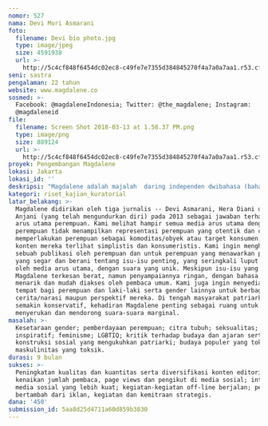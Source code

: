 ```yaml
---
nomor: 527
nama: Devi Muri Asmarani
foto:
  filename: Devi bio photo.jpg
  type: image/jpeg
  size: 4591938
  url: >-
    http://5c4cf848f6454dc02ec8-c49fe7e7355d384845270f4a7a0a7aa1.r53.cf2.rackcdn.com/e1bdbc7e-261f-46f2-af64-1c3e5fce55e3/Devi%20bio%20photo.jpg
seni: sastra
pengalaman: 22 tahun
website: www.magdalene.co
sosmed: >-
  Facebook: @magdaleneIndonesia; Twitter: @the_magdalene; Instagram:
  @magdaleneid
file:
  filename: Screen Shot 2018-03-13 at 1.58.37 PM.png
  type: image/png
  size: 889124
  url: >-
    http://5c4cf848f6454dc02ec8-c49fe7e7355d384845270f4a7a0a7aa1.r53.cf2.rackcdn.com/e703a6a1-261b-404e-888f-9edbc65bf562/Screen%20Shot%202018-03-13%20at%201.58.37%20PM.png
proyek: Pengembangan Magdalene
lokasi: Jakarta
lokasi_id: ''
deskripsi: "Magdalene adalah majalah  daring independen dwibahasa (bahasa Indonesia dan Inggris) yang berbasis di Jakarta, yang bertujuan untuk menyediakan konten berkualitas dan merepresentasikan pengalaman perempuan yang lebih otentik dan inklusif, dan untuk melawan narasi yang ada tentang perempuan dan isu-isu gender di media arus utama. Magdalene berfokus pada isu-isu yang mendorong kesetaraan gender, pemberdayaan perempuan, pluralisme dan toleransi, yang merupakan faktor-faktor penting dalam membangun masyarakat progresif. Selama empat tahun Magdalene berada di garis terdepan dalam menyuarakan isu-isu yang sering dianggap tabu atau sensitif di Indonesia. Bagi kebanyakan pembaca muda, Magdalene adalah satu-satunya sarana digital di Indonesia yang menyuarakan narasi dan pemikiran untuk isu-isu tersebut. Selama empat tahun berdiri, Magdalene beroperasi dengan anggaran minimal, dari pembiayaan pribadi  kedua pendirinya, Devi Asmarani dan Hera Diani. Saat ini, tim Magdalene terdiri dari sembilan orang, yang semuanya bekerja paruh waktu. Karena keterbatasan dana, Magdalene mengalami kesulitan untuk memperluas  jangkauan dan mengimplementasikan strategi monetisasi untuk menjamin \r\nkeberlanjutannya. Untuk itu, Magdalene memerlukan dana awal agar bisa mempekerjakan tim penuh waktu untuk meningkatkan kualitas dan kuantitas konten editorial; meningkatkan jumlah pembaca; serta menjalankan strategi monetisasi dengan optimal agar menjadi media yang mandiri dan berkelanjutan secara finansial."
kategori: riset_kajian_kuratorial
latar_belakang: >-
  Magdalene didirikan oleh tiga jurnalis -- Devi Asmarani, Hera Diani dan Karima
  Anjani (yang telah mengundurkan diri) pada 2013 sebagai jawaban terhadap media
  arus utama perempuan. Kami melihat hampir semua media arus utama dengan fokus
  perempuan tidak menampilkan representasi perempuan yang otentik dan cenderung
  memperlakukan perempuan sebagai komoditas/obyek atau target konsumen, sehingga
  konten mereka terlihat simplistis dan konsumeristis. Kami ingin menghadirkan
  sebuah publikasi oleh perempuan dan untuk perempuan yang menawarkan perspektif
  yang segar dan berani tentang isu-isu penting, yang seringkali luput diliput
  oleh media arus utama, dengan suara yang unik. Meskipun isu-isu yang diulas
  Magdalene terkesan berat, namun penyampaiannya ringan, dengan bahasa populer,
  menarik dan mudah diakses oleh pembaca umum. Kami juga ingin menyediakan
  tempat bagi perempuan dan laki-laki serta gender lainnya untuk berbagi
  cerita/narasi maupun perspektif mereka. Di tengah masyarakat patriarki yang
  semakin konservatif, kehadiran Magdalene penting sebagai ruang untuk
  menyerukan dan mendorong suara-suara marginal.
masalah: >-
  Kesetaraan gender; pemberdayaan perempuan; citra tubuh; seksualitas; tokoh
  inspiratif; feminisme; LGBTIQ; kritik terhadap budaya dan ajaran serta
  konstruksi sosial yang mengukuhkan patriarki; budaya populer yang toksik; dan
  maskulinitas yang toksik.
durasi: 9 bulan
sukses: >-
  Peningkatan kualitas dan kuantitas serta diversifikasi konten editorial;
  kenaikan jumlah pembaca, page views dan pengikut di media sosial; interaksi
  media sosial yang lebih kuat; kegiatan-kegiatan off-line berjalan; pemasukan
  bertambah dari iklan, kegiatan dan kemitraan strategis.
dana: '450'
submission_id: 5aa8d25d4711a60d859b3830
---
```

